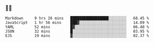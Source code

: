 ### 👨‍💻

<!--START_SECTION:waka-->
```text
Markdown     9 hrs 26 mins   █████████████████░░░░░░░░   68.45 % 
JavaScript   1 hr 56 mins    ███▓░░░░░░░░░░░░░░░░░░░░░   14.09 % 
YAML         52 mins         █▓░░░░░░░░░░░░░░░░░░░░░░░   06.40 % 
JSON         32 mins         █░░░░░░░░░░░░░░░░░░░░░░░░   03.95 % 
EJS          19 mins         ▓░░░░░░░░░░░░░░░░░░░░░░░░   02.37 % 
```
<!--END_SECTION:waka-->
